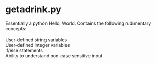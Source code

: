 # getadrink.py
Essentially a python Hello, World. Contains the following rudimentary concepts:
\
\
User-defined string variables
\
User-defined integer variables
\
if/else statements
\
Ability to understand non-case sensitive input
